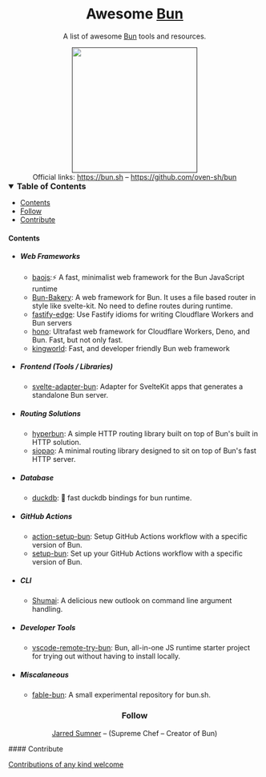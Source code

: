 <div align="center">

<h1>Awesome <a href="https://bun.sh" target="_blank" rel="noopener noreferrer">Bun</a></h1>

<p>A list of awesome <a href="https://bun.sh" target="_blank" rel="noopener noreferrer">Bun</a> tools and resources.</p>

<a href="" target="_blank" rel="noopener noreferrer">
<img src="https://raw.githubusercontent.com/oven-sh/bun/main/packages/bun-landing/public/logo.svg" height="250" />
</a>
</div>

<div align="center">
Official links: <a href="https://bun.sh" target="_blank" rel="noopener noreferrer">https://bun.sh</a> – <a href="https://github.com/oven-sh/bun" target="_blank" rel="noopener noreferrer">https://github.com/oven-sh/bun</a>
</div>

<!-- TOC -->

<details open>
<summary style="font-size:16px; font-weight: bold">Table of Contents</summary>
  <ul>
    <li><a href="#contents">Contents</a></li>
    <li><a href="#follow">Follow</a></li>
    <li><a href="#contribute">Contribute</a></li>
  </ul>
</details>

<!-- CONTENT -->

#### Contents

- ##### Web Frameworks

  - [baojs](https://github.com/mattreid1/baojs):⚡️ A fast, minimalist web framework for the Bun JavaScript runtime
  - [Bun-Bakery](https://github.com/Kapsonfire-DE/bun-bakery): A web framework for Bun. It uses a file based router in style like svelte-kit. No need to define routes during runtime.
  - [fastify-edge](https://github.com/galvez/fastify-edge): Use Fastify idioms for writing Cloudflare Workers and Bun servers
  - [hono](https://github.com/honojs/hono): Ultrafast web framework for Cloudflare Workers, Deno, and Bun. Fast, but not only fast.
  - [kingworld](https://github.com/SaltyAom/kingworld): Fast, and developer friendly Bun web framework

- ##### Frontend (Tools / Libraries)
  - [svelte-adapter-bun](https://github.com/gornostay25/svelte-adapter-bun): Adapter for SvelteKit apps that generates a standalone Bun server.
- ##### Routing Solutions
  - [hyperbun](https://github.com/Eckhardt-D/hyperbun): A simple HTTP routing library built on top of Bun's built in HTTP solution.
  - [siopao](https://github.com/wobsoriano/siopao): A minimal routing library designed to sit on top of Bun's fast HTTP server.
- ##### Database
  - [duckdb](https://github.com/evanwashere/duckdb): 🦆 fast duckdb bindings for bun runtime.
- ##### GitHub Actions

  - [action-setup-bun](https://github.com/antongolub/action-setup-bun): Setup GitHub Actions workflow with a specific version of Bun.
  - [setup-bun](https://github.com/xHyroM/setup-bun): Set up your GitHub Actions workflow with a specific version of Bun.

- ##### CLI

  - [Shumai](https://github.com/AltriusRS/Shumai): A delicious new outlook on command line argument handling.
- ##### Developer Tools
  - [vscode-remote-try-bun](https://github.com/kosalanuwan/vscode-remote-try-bun): Bun, all-in-one JS runtime starter project for trying out without having to install locally.

- ##### Miscalaneous
  - [fable-bun](https://github.com/AngelMunoz/fable-bun): A small experimental repository for bun.sh.

<!-- END CONTENT -->

<div align="center">
<h3>
Follow
</h2>

[Jarred Sumner](https://twitter.com/jarredsumner) – (Supreme Chef – Creator of Bun)

</div>
#### Contribute

[Contributions of any kind welcome](contributing.md)
